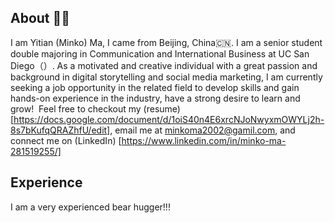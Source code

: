 ## About 👋🏼
I am Yitian (Minko) Ma, I came from Beijing, China🇨🇳. I am a senior student double majoring in Communication and International Business at UC San Diego（）. 
As a motivated and creative individual with a great passion and background in digital storytelling and social media marketing, I am currently seeking a job opportunity in the related field to develop skills and gain hands-on experience in the industry, have a strong desire to learn and grow! 
Feel free to checkout my (resume) [https://docs.google.com/document/d/1oiS40n4E6xrcNJoNwyxmOWYLj2h-8s7bKufqQRAZhfU/edit], email me at minkoma2002@gamil.com, and connect me on (LinkedIn) [https://www.linkedin.com/in/minko-ma-281519255/]

## Experience 
I am a very experienced bear hugger!!!